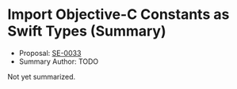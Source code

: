 # Import Objective-C Constants as Swift Types (Summary)

* Proposal: [SE-0033](https://github.com/apple/swift-evolution/blob/main/proposals/0033-import-objc-constants.md)
* Summary Author: TODO

Not yet summarized.
